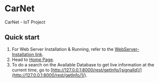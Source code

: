 # CarNet
CarNet - IoT Project



## Quick start
1. For Web Server Installation & Running, refer to the [WebServer-Installation link](https://github.com/scorpionhiccup/CarNet/wiki/WebServer-Installation).
2. Head to [Home Page](http://127.0.0.1:8000/home/).
3. To do a search on the Available Database to get live information at the current time, go to [http://127.0.0.1:8000/rest/getInfo/[signalId]/](http://127.0.0.1:8000/rest/getInfo/1/).



